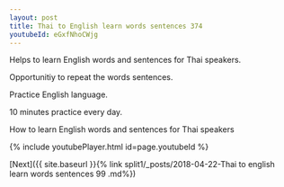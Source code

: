 ```yaml
---
layout: post
title: Thai to English learn words sentences 374 
youtubeId: eGxfNhoCWjg
---
```

 
 
Helps to learn English words and sentences for Thai speakers.

Opportunitiy to repeat the words sentences. 

Practice English language. 
 
10 minutes practice every day. 
 
How to learn English words and sentences for Thai speakers 
 
{% include youtubePlayer.html id=page.youtubeId %}
 
 
[Next]({{ site.baseurl }}{% link  split1/_posts/2018-04-22-Thai to english learn words sentences 99 .md%})
 
